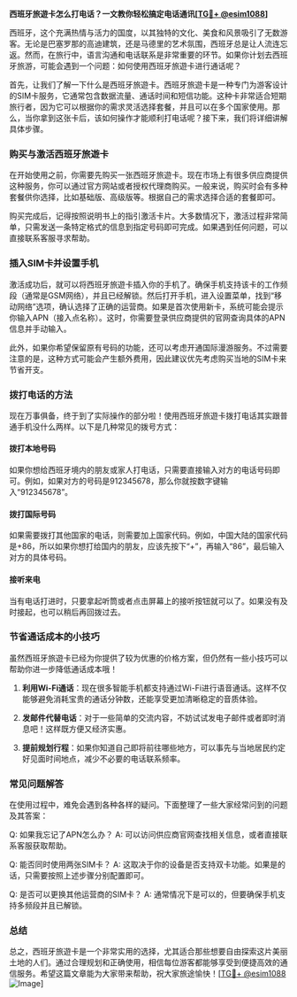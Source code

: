 **西班牙旅遊卡怎么打电话？一文教你轻松搞定电话通讯[[TG💪+ @esim1088](https://t.me/s/esim1088)]**

西班牙，这个充满热情与活力的国度，以其独特的文化、美食和风景吸引了无数游客。无论是巴塞罗那的高迪建筑，还是马德里的艺术氛围，西班牙总是让人流连忘返。然而，在旅行中，语言沟通和电话联系是非常重要的环节。如果你计划去西班牙旅游，可能会遇到一个问题：如何使用西班牙旅遊卡进行通话呢？

首先，让我们了解一下什么是西班牙旅遊卡。西班牙旅遊卡是一种专门为游客设计的SIM卡服务，它通常包含数据流量、通话时间和短信功能。这种卡非常适合短期旅行者，因为它可以根据你的需求灵活选择套餐，并且可以在多个国家使用。那么，当你拿到这张卡后，该如何操作才能顺利打电话呢？接下来，我们将详细讲解具体步骤。

### **购买与激活西班牙旅遊卡**

在开始使用之前，你需要先购买一张西班牙旅遊卡。现在市场上有很多供应商提供这种服务，你可以通过官方网站或者授权代理商购买。一般来说，购买时会有多种套餐供你选择，比如基础版、高级版等。根据自己的需求选择合适的套餐即可。

购买完成后，记得按照说明书上的指引激活卡片。大多数情况下，激活过程非常简单，只需发送一条特定格式的信息到指定号码即可完成。如果遇到任何问题，可以直接联系客服寻求帮助。

### **插入SIM卡并设置手机**

激活成功后，就可以将西班牙旅遊卡插入你的手机了。确保手机支持该卡的工作频段（通常是GSM网络），并且已经解锁。然后打开手机，进入设置菜单，找到“移动网络”选项，确认选择了正确的运营商。如果是首次使用新卡，系统可能会提示你输入APN（接入点名称）。这时，你需要登录供应商提供的官网查询具体的APN信息并手动输入。

此外，如果你希望保留原有号码的功能，还可以考虑开通国际漫游服务。不过需要注意的是，这种方式可能会产生额外费用，因此建议优先考虑购买当地的SIM卡来节省开支。

### **拨打电话的方法**

现在万事俱备，终于到了实际操作的部分啦！使用西班牙旅遊卡拨打电话其实跟普通手机没什么两样。以下是几种常见的拨号方式：

#### **拨打本地号码**
如果你想给西班牙境内的朋友或家人打电话，只需要直接输入对方的电话号码即可。例如，如果对方的号码是912345678，那么你就按数字键输入“912345678”。

#### **拨打国际号码**
如果需要拨打其他国家的电话，则需要加上国家代码。例如，中国大陆的国家代码是+86，所以如果你想打给国内的朋友，应该先按下“+”，再输入“86”，最后输入对方的具体号码。

#### **接听来电**
当有电话打进时，只要拿起听筒或者点击屏幕上的接听按钮就可以了。如果没有及时接起，也可以稍后再回拨过去。

### **节省通话成本的小技巧**

虽然西班牙旅遊卡已经为你提供了较为优惠的价格方案，但仍然有一些小技巧可以帮助你进一步降低通话成本哦！

1. **利用Wi-Fi通话**：现在很多智能手机都支持通过Wi-Fi进行语音通话。这样不仅能够避免消耗宝贵的通话分钟数，还能享受更加清晰稳定的音质体验。
   
2. **发邮件代替电话**：对于一些简单的交流内容，不妨试试发电子邮件或者即时消息吧！这样既方便又经济实惠。

3. **提前规划行程**：如果你知道自己即将前往哪些地方，可以事先与当地居民约定好见面时间地点，减少不必要的电话联系频率。

### **常见问题解答**

在使用过程中，难免会遇到各种各样的疑问。下面整理了一些大家经常问到的问题及其答案：

Q: 如果我忘记了APN怎么办？
A: 可以访问供应商官网查找相关信息，或者直接联系客服获取帮助。

Q: 能否同时使用两张SIM卡？
A: 这取决于你的设备是否支持双卡功能。如果是的话，只需要按照上述步骤分别配置即可。

Q: 是否可以更换其他运营商的SIM卡？
A: 通常情况下是可以的，但要确保手机支持多频段并且已解锁。

### **总结**

总之，西班牙旅遊卡是一个非常实用的选择，尤其适合那些想要自由探索这片美丽土地的人们。通过合理规划和正确使用，相信每位游客都能够享受到便捷高效的通信服务。希望这篇文章能为大家带来帮助，祝大家旅途愉快！[[TG💪+ @esim1088](https://t.me/s/esim1088) ![Image](https://i.postimg.cc/4NQfJmqS/Snipaste-2025-05-13-00-14-12.png)]